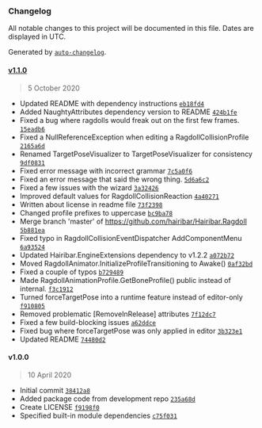 ### Changelog

All notable changes to this project will be documented in this file. Dates are displayed in UTC.

Generated by [`auto-changelog`](https://github.com/CookPete/auto-changelog).

#### [v1.1.0](https://github.com/hairibar/Hairibar.Ragdoll/compare/v1.0.0...v1.1.0)

> 5 October 2020

- Updated README with dependency instructions [`eb18fd4`](https://github.com/hairibar/Hairibar.Ragdoll/commit/eb18fd4124b4429ce14e6c0721a35dc6748da4df)
- Added NaughtyAttributes dependency version to README [`424b1fe`](https://github.com/hairibar/Hairibar.Ragdoll/commit/424b1fe731f097ca84c20878d511bd22a99f9fc1)
- Fixed a bug where ragdolls would freak out on the first few frames. [`15eadb6`](https://github.com/hairibar/Hairibar.Ragdoll/commit/15eadb67c31ceee5f611c02f86b5bfbf2cfa2e69)
- Fixed a NullReferenceException when editing a RagdollCollisionProfile [`2165a6d`](https://github.com/hairibar/Hairibar.Ragdoll/commit/2165a6d98a82da684afe48f8a7e7d2731bf8af3d)
- Renamed TargetPoseVisualizer to TargetPoseVisualizer for consistency [`9df0831`](https://github.com/hairibar/Hairibar.Ragdoll/commit/9df083120d8440c24bc6b42100fc9638a5ac4b10)
- Fixed error message with incorrect grammar [`7c5a0f6`](https://github.com/hairibar/Hairibar.Ragdoll/commit/7c5a0f63c2c7212f1c162abb838499ab5892fc11)
- Fixed an error message that said the wrong thing. [`5d6a6c2`](https://github.com/hairibar/Hairibar.Ragdoll/commit/5d6a6c22d83195dbae27e5bd4b5bf4e2e64e568e)
- Fixed a few issues with the wizard [`3a32426`](https://github.com/hairibar/Hairibar.Ragdoll/commit/3a324262291725822dce4c3c2e4737d4689a2b28)
- Improved default values for RagdollCollisionReaction [`4a40271`](https://github.com/hairibar/Hairibar.Ragdoll/commit/4a402712b2015f8e622c7a49c96bd58999406692)
- Written about license in readme file [`73f2398`](https://github.com/hairibar/Hairibar.Ragdoll/commit/73f23985f9ad0e8bbdd7a7362546937653eb25a0)
- Changed profile prefixes to uppercase [`bc9ba78`](https://github.com/hairibar/Hairibar.Ragdoll/commit/bc9ba780d40d3f9a6115d0c0c9840d3a1bf94b52)
- Merge branch 'master' of https://github.com/hairibar/Hairibar.Ragdoll [`5b881ea`](https://github.com/hairibar/Hairibar.Ragdoll/commit/5b881eaa0c792d07860e93a39e62a211920787fc)
- Fixed typo in RagdollCollisionEventDispatcher AddComponentMenu [`6a93524`](https://github.com/hairibar/Hairibar.Ragdoll/commit/6a935248af4012f6b8c4318e341281512883d776)
- Updated Hairibar.EngineExtensions dependency to v1.2.2 [`a072b72`](https://github.com/hairibar/Hairibar.Ragdoll/commit/a072b72070149edd4539d817a1916f67312836c0)
- Moved RagdollAnimator.InitializeProfileTransitioning to Awake() [`0af32bd`](https://github.com/hairibar/Hairibar.Ragdoll/commit/0af32bd96599ecae624fcad4dbf264e6325b5240)
- Fixed a couple of typos [`b729489`](https://github.com/hairibar/Hairibar.Ragdoll/commit/b7294893a96df18e79cf6d1776875b2b758980a1)
- Made RagdollAnimationProfile.GetBoneProfile() public instead of internal. [`f3c1912`](https://github.com/hairibar/Hairibar.Ragdoll/commit/f3c191237e292b04f845c524a89e92a56ffbdef3)
- Turned forceTargetPose into a runtime feature instead of editor-only [`f910805`](https://github.com/hairibar/Hairibar.Ragdoll/commit/f91080552156553af53e4cf723721ca84aa25e20)
- Removed problematic [RemoveInRelease] attributes [`7f12dc7`](https://github.com/hairibar/Hairibar.Ragdoll/commit/7f12dc7112faaf7f5a94eec3213cfc9d35eb352e)
- Fixed a few build-blocking issues [`a62ddce`](https://github.com/hairibar/Hairibar.Ragdoll/commit/a62ddce74a93c745c7ae95759510d1333929ea17)
- Fixed bug where forceTargetPose was only applied in editor [`3b323e1`](https://github.com/hairibar/Hairibar.Ragdoll/commit/3b323e19be493fbe897de6b99a3073c9260e0499)
- Updated README [`74480d2`](https://github.com/hairibar/Hairibar.Ragdoll/commit/74480d2cf230f397f6d4d3030a4880cb679df20a)

#### v1.0.0

> 10 April 2020

- Initial commit [`38412a8`](https://github.com/hairibar/Hairibar.Ragdoll/commit/38412a8183794f732a7d8f96d2a3d137bcec0cea)
- Added package code from development repo [`235a68d`](https://github.com/hairibar/Hairibar.Ragdoll/commit/235a68d61dc3511b470907b1907f89a802ac04d5)
- Create LICENSE [`f9198f0`](https://github.com/hairibar/Hairibar.Ragdoll/commit/f9198f0da31f5d46d5e2acd7dac3b2f78bd3c544)
- Specified built-in module dependencies [`c75f031`](https://github.com/hairibar/Hairibar.Ragdoll/commit/c75f0316327e15c64072504e7344388c10be02f2)
